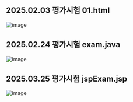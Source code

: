 ## 2025.02.03 평가시험 01.html

![image](https://github.com/user-attachments/assets/c34ad1fa-6bd8-45b2-8afb-61a2cae582b7)


## 2025.02.24 평가시험 exam.java
![image](https://github.com/user-attachments/assets/b5130baf-13fd-4eab-a08a-3522215e2444)

## 2025.03.25 평가시험 jspExam.jsp
![image](https://github.com/user-attachments/assets/d8b03191-fdf1-43e8-a6d5-4c4283316d8c)

